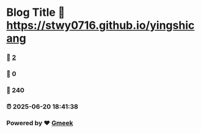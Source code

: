 # Blog Title :link: https://stwy0716.github.io/yingshicang 
### :page_facing_up: [2](https://stwy0716.github.io/yingshicang/tag.html) 
### :speech_balloon: 0 
### :hibiscus: 240 
### :alarm_clock: 2025-06-20 18:41:38 
### Powered by :heart: [Gmeek](https://github.com/Meekdai/Gmeek)
